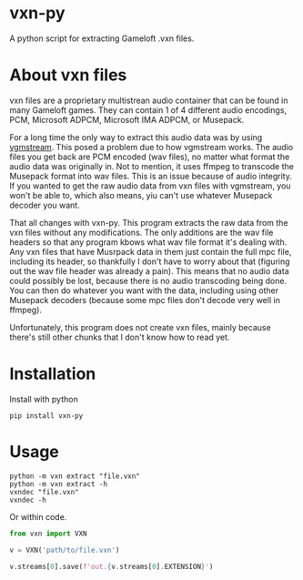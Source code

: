 # vxn-py
 A python script for extracting Gameloft .vxn files.

# About vxn files

vxn files are a proprietary multistrean audio container that can be found in many Gameloft games. They can contain 1 of 4 different audio encodings, PCM, Microsoft ADPCM, Microsoft IMA ADPCM, or Musepack.

For a long time the only way to extract this audio data was by using [vgmstream](https://vgmstream.org). This posed a problem due to how vgmstream works. The audio files you get back are PCM encoded (wav files), no matter what format the audio data was originally in. Not to mention, it uses ffmpeg to transcode the Musepack format into wav files. This is an issue because of audio integrity. If you wanted to get the raw audio data from vxn files with vgmstream, you won't be able to, which also means, yiu can't use whatever Musepack decoder you want.

That all changes with vxn-py. This program extracts the raw data from the vxn files without any modifications. The only additions are the wav file headers so that any program kbows what wav file format it's dealing with. Any vxn files that have Musrpack data in them just contain the full mpc file, including its header, so thankfully I don't have to worry about that (figuring out the wav file header was already a pain). This means that no audio data could possibly be lost, because there is no audio transcoding being done. You can then do whatever you want with the data, including using other Musepack decoders (because some mpc files don't decode very well in ffmpeg).

Unfortunately, this program does not create vxn files, mainly because there's still other chunks that I don't know how to read yet.

# Installation

Install with python

```shell
pip install vxn-py
```

# Usage

```shell
python -m vxn extract "file.vxn"
python -m vxn extract -h
vxndec "file.vxn"
vxndec -h
```

Or within code.

```python
from vxn import VXN

v = VXN('path/to/file.vxn')

v.streams[0].save(f'out.{v.streams[0].EXTENSION}')
```
